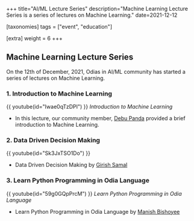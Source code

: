 +++
title="AI/ML Lecture Series"
description="Machine Learning Lecture Series is a series of lectures on Machine Learning."
date=2021-12-12

[taxonomies]
tags = ["event", "education"]

[extra]
weight = 6
+++

## Machine Learning Lecture Series

On the 12th of December, 2021, Odias in AI/ML community has started a series of lectures on Machine Learning.

### 1. Introduction to Machine Learning

{{ youtube(id="Iwae0qTzDPI") }}
_Introduction to Machine Learning_

- In this lecture, our community member, [Debu Panda](https://www.linkedin.com/in/debupanda/) provided a brief introduction to Machine Learning.

### 2. Data Driven Decision Making

{{ youtube(id="Sk3JxTSO1Do") }}

- Data Driven Decision Making by [Girish Samal](https://www.linkedin.com/in/girish-samal-0ab04216/)

### 3. Learn Python Programming in Odia Language

{{ youtube(id="59g0GQpPrcM") }}
_Learn Python Programming in Odia Language_

- Learn Python Programming in Odia Language by [Manish Bishoyee](https://www.linkedin.com/in/manishbishoyee/)
